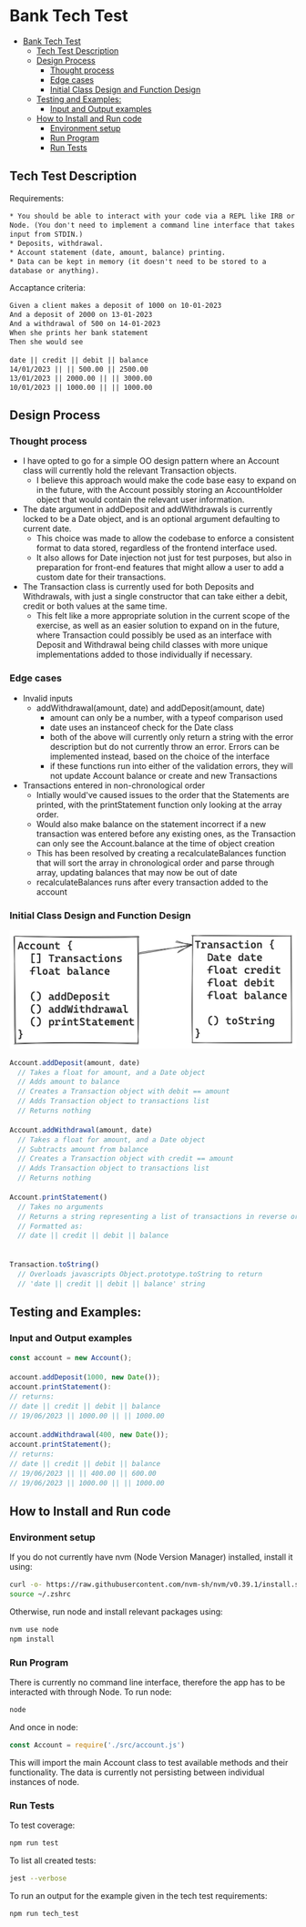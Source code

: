 # Bank Tech Test
- [Bank Tech Test](#bank-tech-test)
  - [Tech Test Description](#tech-test-description)
  - [Design Process](#design-process)
    - [Thought process](#thought-process)
    - [Edge cases](#edge-cases)
    - [Initial Class Design and Function Design](#initial-class-design-and-function-design)
  - [Testing and Examples:](#testing-and-examples)
    - [Input and Output examples](#input-and-output-examples)
  - [How to Install and Run code](#how-to-install-and-run-code)
    - [Environment setup](#environment-setup)
    - [Run Program](#run-program)
    - [Run Tests](#run-tests)

## Tech Test Description
Requirements:
```plain
* You should be able to interact with your code via a REPL like IRB or Node. (You don't need to implement a command line interface that takes input from STDIN.)
* Deposits, withdrawal.
* Account statement (date, amount, balance) printing.
* Data can be kept in memory (it doesn't need to be stored to a database or anything).
```
Accaptance criteria:
```plain
Given a client makes a deposit of 1000 on 10-01-2023
And a deposit of 2000 on 13-01-2023
And a withdrawal of 500 on 14-01-2023
When she prints her bank statement
Then she would see

date || credit || debit || balance
14/01/2023 || || 500.00 || 2500.00
13/01/2023 || 2000.00 || || 3000.00
10/01/2023 || 1000.00 || || 1000.00
```

## Design Process

### Thought process
* I have opted to go for a simple OO design pattern where an Account class will currently hold the relevant Transaction objects. 
  * I believe this approach would make the code base easy to expand on in the future, with the Account possibly storing an AccountHolder object that would contain the relevant user information.
* The date argument in addDeposit and addWithdrawals is currently locked to be a Date object, and is an optional argument defaulting to current date.
  * This choice was made to allow the codebase to enforce a consistent format to data stored, regardless of the frontend interface used.
  * It  also allows for Date injection not just for test purposes, but also in preparation for front-end features that might allow a user to add a custom date for their transactions.
* The Transaction class is currently used for both Deposits and Withdrawals, with just a single constructor that can take either a debit, credit or both values at the same time. 
  * This felt like a more appropriate solution in the current scope of the exercise, as well as an easier solution to expand on in the future, where Transaction could possibly be used as an interface with Deposit and Withdrawal being child classes with more unique implementations added to those individually if necessary.

### Edge cases
* Invalid inputs
  * addWithdrawal(amount, date) and addDeposit(amount, date)
    * amount can only be a number, with a typeof comparison used
    * date uses an instanceof check for the Date class
    * both of the above will currently only return a string with the error description but do not currently throw an error. Errors can be implemented instead, based on the choice of the interface
    * if these functions run into either of the validation errors, they will not update Account balance or create and new Transactions
* Transactions entered in non-chronological order
  * Intially would've caused issues to the order that the Statements are printed, with the printStatement function only looking at the array order.
  * Would also make balance on the statement incorrect if a new transaction was entered before any existing ones, as the Transaction can only see the Account.balance at the time of object creation
  * This has been resolved by creating a recalculateBalances function that will sort the array in chronological order and parse through array, updating balances that may now be out of date
  * recalculateBalances runs after every transaction added to the account

### Initial Class Design and Function Design
![Class Design](docs/bank_tech_test_class_design.png)

```javascript
Account.addDeposit(amount, date)
  // Takes a float for amount, and a Date object
  // Adds amount to balance
  // Creates a Transaction object with debit == amount
  // Adds Transaction object to transactions list
  // Returns nothing

Account.addWithdrawal(amount, date)
  // Takes a float for amount, and a Date object
  // Subtracts amount from balance
  // Creates a Transaction object with credit == amount
  // Adds Transaction object to transactions list
  // Returns nothing

Account.printStatement()
  // Takes no arguments
  // Returns a string representing a list of transactions in reverse order
  // Formatted as:
  // date || credit || debit || balance


Transaction.toString()
  // Overloads javascripts Object.prototype.toString to return
  // 'date || credit || debit || balance' string
```

## Testing and Examples:

### Input and Output examples
```javascript
const account = new Account();

account.addDeposit(1000, new Date());
account.printStatement(): 
// returns: 
// date || credit || debit || balance
// 19/06/2023 || 1000.00 || || 1000.00

account.addWithdrawal(400, new Date());
account.printStatement();
// returns: 
// date || credit || debit || balance
// 19/06/2023 || || 400.00 || 600.00
// 19/06/2023 || 1000.00 || || 1000.00
```

## How to Install and Run code

### Environment setup
If you do not currently have nvm (Node Version Manager) installed, install it using:
```zsh
curl -o- https://raw.githubusercontent.com/nvm-sh/nvm/v0.39.1/install.sh | bash
source ~/.zshrc
```
Otherwise, run node and install relevant packages using:
```zsh
nvm use node
npm install
```

### Run Program
There is currently no command line interface, therefore the app has to be interacted with through Node.
To run node:
```zsh
node
```
And once in node:
```javascript
const Account = require('./src/account.js')
```
This will import the main Account class to test available methods and their functionality. The data is currently not persisting between individual instances of node.

### Run Tests
To test coverage:
```zsh
npm run test
```
To list all created tests:
```zsh
jest --verbose
```
To run an output for the example given in the tech test requirements:
```zsh
npm run tech_test
```